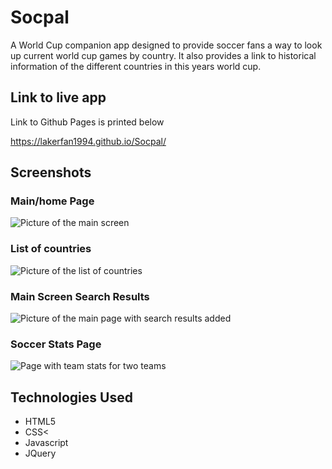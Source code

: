 <h1>Socpal</h1>

A World Cup companion app designed to provide soccer fans a way to look up current world cup games by country. It also provides a link to historical information of the different countries in this years world cup. 

<h2>Link to live app</h2>
Link to Github Pages is printed below

https://lakerfan1994.github.io/Socpal/


<h2>Screenshots</h2>


<h3>Main/home Page</h3>

![Picture of the main screen](http://i350.photobucket.com/albums/q416/lakerfan1994/main%20page_zps7kejrwrm.png~original)



<h3>List of countries</h3>

![Picture of the list 
of countries](http://i350.photobucket.com/albums/q416/lakerfan1994/list_zpsf8ofbbjx.png~original)


<h3>Main Screen Search Results</h3>

![Picture of the main page with search results added](http://i350.photobucket.com/albums/q416/lakerfan1994/Search%20Results_zpsjqfsfmbo.png~original)

<h3>Soccer Stats Page</h3>

![Page with team stats for two teams](http://i350.photobucket.com/albums/q416/lakerfan1994/Soccer%20Stats%20Page_zpsqdpezuxo.png~original)


<h2>Technologies Used</h2>

<ul>
	<li>HTML5</li>
	<li>CSS<</li>
	<li>Javascript</li>
	<li>JQuery</li>
</ul>





	